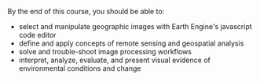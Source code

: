 By the end of this course, you should be able to:  

* select and manipulate geographic images with Earth Engine's javascript code editor  
* define and apply concepts of remote sensing and geospatial analysis   
* solve and trouble-shoot image processing workflows  
* interpret, analyze, evaluate, and present visual evidence of environmental conditions and change 
